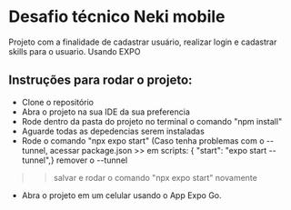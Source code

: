# Desafio técnico Neki mobile

Projeto com a finalidade de cadastrar usuário, realizar login e cadastrar skills para o usuario.
Usando EXPO 

## Instruções para rodar o projeto:
- Clone o repositório
- Abra o projeto na sua IDE da sua preferencia
- Rode dentro da pasta do projeto no terminal o comando  "npm install"
- Aguarde todas as depedencias serem instaladas
- Rode o comando "npx expo start" (Caso tenha problemas com o -- tunnel, acessar package.json >> em scripts: { "start": "expo start --tunnel",} remover o --tunnel
 >> salvar e rodar o comando "npx expo start" novamente
- Abra o projeto em um celular usando o App Expo Go.
